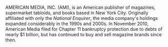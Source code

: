 AMERICAN MEDIA, INC. (AMI), is an American publisher of magazines, supermarket tabloids, and books based in New York City. Originally affiliated with only the _National Enquirer_, the media company's holdings expanded considerably in the 1990s and 2000s. In November 2010, American Media filed for Chapter 11 bankruptcy protection due to debts of nearly $1 billion, but has continued to buy and sell magazine brands since then.
